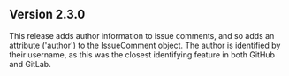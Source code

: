 ## Version 2.3.0

This release adds author information to issue comments, and so adds
an attribute ('author') to the IssueComment object.  The author is
identified by their username, as this was the closest identifying
feature in both GitHub and GitLab.
